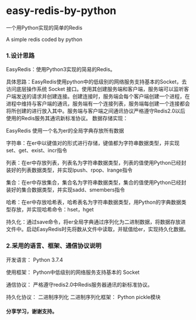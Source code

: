 # easy-redis-by-python

一个用Python实现的简单的Redis

A simple redis coded by python

### 1.设计思路

EasyRedis：使用Python3实现的简易的Redis。

具体思路：EasyRedis使用python中的低级别的网络服务支持基本的Socket，去访问底层操作系统 Socket 接口。使用其创建服务端和客户端，服务端可以监听客户端发送的请求并创建连接。创建连接时，服务端会每个客户端创建一个进程，在进程中维持与客户端的通讯，服务端有一个连接列表，服务端每创建一个连接都会将所创建的进行放入其中。服务端与客户端之间通讯协议严格遵守Redis2.0以后使用的Redis服务其通讯新标准协议。
数据存储实现：

EasyRedis 使用一个名为er的全局字典存放所有数据

字符串：在er中以键值对的形式进行存储，键值都为字符串数据类型，并实现set、get、exist、incr指令

列表：在er中存放列表，列表名为字符串数据类型，列表的值使用Python已经封装好的列表数据类型，并实现lpush、rpop、lrange指令

集合：在er中存放集合，集合名为字符串数据类型，集合的值使用Python已经封装好的集合数据类型，并实现sadd、smembers指令

哈希：在er中存放哈希表，哈希表名为字符串数据类型，用Python的字典数据类型存放，并实现哈希命令：hset，hget

持久化：通过save命令，将er全局字典通过序列化为二进制数据，将数据存放进文件中。启动EasyRedis时先将数从文件中读取，并赋值给er，实现持久化数据。

### 2.采用的语言、框架、通信协议说明

开发语言：
Python 3.7.4

使用框架：
Python中低级别的网络服务支持基本的 Socket

通信协议：
严格遵守redis2.0中Redis服务器通讯的新标准协议。

持久化协议：
二进制序列化
二进制序列化框架：
Python pickle模块

#### 分享学习，谢谢支持。

